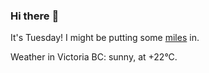 ### Hi there :wave:

It's Tuesday! I might be putting some [miles](https://www.strava.com/athletes/889963) in.

Weather in Victoria BC: sunny, at +22°C.
